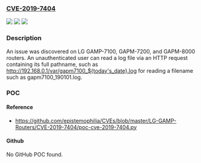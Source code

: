 ### [CVE-2019-7404](https://cve.mitre.org/cgi-bin/cvename.cgi?name=CVE-2019-7404)
![](https://img.shields.io/static/v1?label=Product&message=n%2Fa&color=blue)
![](https://img.shields.io/static/v1?label=Version&message=n%2Fa&color=blue)
![](https://img.shields.io/static/v1?label=Vulnerability&message=n%2Fa&color=brighgreen)

### Description

An issue was discovered on LG GAMP-7100, GAPM-7200, and GAPM-8000 routers. An unauthenticated user can read a log file via an HTTP request containing its full pathname, such as http://192.168.0.1/var/gapm7100_${today's_date}.log for reading a filename such as gapm7100_190101.log.

### POC

#### Reference
- https://github.com/epistemophilia/CVEs/blob/master/LG-GAMP-Routers/CVE-2019-7404/poc-cve-2019-7404.py

#### Github
No GitHub POC found.

